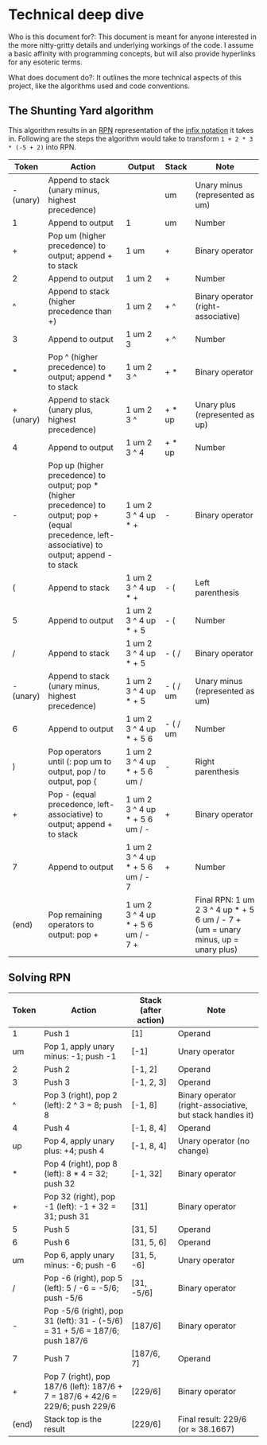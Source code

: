 # Technical deep dive

Who is this document for?: This document is meant for anyone interested in the more nitty-gritty details and underlying
workings of the code.
I assume a basic affinity with programming concepts, but will also provide hyperlinks for any esoteric terms.

What does document do?: It outlines the more technical aspects of this project, like the algorithms used and code
conventions.

## The Shunting Yard algorithm

This algorithm results in an [RPN](https://en.wikipedia.org/wiki/Reverse_Polish_notation) representation of
the [infix notation](https://en.wikipedia.org/wiki/Infix_notation) it takes in.
Following are the steps the algorithm would take to transform `1 + 2 * 3 * (-5 + 2)` into RPN.

| Token     | Action                                                                                                                                             | Output                             | Stack    | Note                                                                              |
|-----------|----------------------------------------------------------------------------------------------------------------------------------------------------|------------------------------------|----------|-----------------------------------------------------------------------------------|
| - (unary) | Append to stack (unary minus, highest precedence)                                                                                                  |                                    | um       | Unary minus (represented as um)                                                   |
| 1         | Append to output                                                                                                                                   | 1                                  | um       | Number                                                                            |
| +         | Pop um (higher precedence) to output; append + to stack                                                                                            | 1 um                               | +        | Binary operator                                                                   |
| 2         | Append to output                                                                                                                                   | 1 um 2                             | +        | Number                                                                            |
| ^         | Append to stack (higher precedence than +)                                                                                                         | 1 um 2                             | + ^      | Binary operator (right-associative)                                               |
| 3         | Append to output                                                                                                                                   | 1 um 2 3                           | + ^      | Number                                                                            |
| *         | Pop ^ (higher precedence) to output; append * to stack                                                                                             | 1 um 2 3 ^                         | + *      | Binary operator                                                                   |
| + (unary) | Append to stack (unary plus, highest precedence)                                                                                                   | 1 um 2 3 ^                         | + * up   | Unary plus (represented as up)                                                    |
| 4         | Append to output                                                                                                                                   | 1 um 2 3 ^ 4                       | + * up   | Number                                                                            |
| -         | Pop up (higher precedence) to output; pop * (higher precedence) to output; pop + (equal precedence, left-associative) to output; append - to stack | 1 um 2 3 ^ 4 up * +                | -        | Binary operator                                                                   |
| (         | Append to stack                                                                                                                                    | 1 um 2 3 ^ 4 up * +                | - (      | Left parenthesis                                                                  |
| 5         | Append to output                                                                                                                                   | 1 um 2 3 ^ 4 up * + 5              | - (      | Number                                                                            |
| /         | Append to stack                                                                                                                                    | 1 um 2 3 ^ 4 up * + 5              | - ( /    | Binary operator                                                                   |
| - (unary) | Append to stack (unary minus, highest precedence)                                                                                                  | 1 um 2 3 ^ 4 up * + 5              | - ( / um | Unary minus (represented as um)                                                   |
| 6         | Append to output                                                                                                                                   | 1 um 2 3 ^ 4 up * + 5 6            | - ( / um | Number                                                                            |
| )         | Pop operators until (: pop um to output, pop / to output, pop (                                                                                    | 1 um 2 3 ^ 4 up * + 5 6 um /       | -        | Right parenthesis                                                                 |
| +         | Pop - (equal precedence, left-associative) to output; append + to stack                                                                            | 1 um 2 3 ^ 4 up * + 5 6 um / -     | +        | Binary operator                                                                   |
| 7         | Append to output                                                                                                                                   | 1 um 2 3 ^ 4 up * + 5 6 um / - 7   | +        | Number                                                                            |
| (end)     | Pop remaining operators to output: pop +                                                                                                           | 1 um 2 3 ^ 4 up * + 5 6 um / - 7 + |          | Final RPN: 1 um 2 3 ^ 4 up * + 5 6 um / - 7 + (um = unary minus, up = unary plus) |

## Solving RPN

| Token | Action                                                                        | Stack (after action) | Note                                                      |
|-------|-------------------------------------------------------------------------------|----------------------|-----------------------------------------------------------|
| 1     | Push 1                                                                        | [1]                  | Operand                                                   |
| um    | Pop 1, apply unary minus: -1; push -1                                         | [-1]                 | Unary operator                                            |
| 2     | Push 2                                                                        | [-1, 2]              | Operand                                                   |
| 3     | Push 3                                                                        | [-1, 2, 3]           | Operand                                                   |
| ^     | Pop 3 (right), pop 2 (left): 2 ^ 3 = 8; push 8                                | [-1, 8]              | Binary operator (right-associative, but stack handles it) |
| 4     | Push 4                                                                        | [-1, 8, 4]           | Operand                                                   |
| up    | Pop 4, apply unary plus: +4; push 4                                           | [-1, 8, 4]           | Unary operator (no change)                                |
| *     | Pop 4 (right), pop 8 (left): 8 * 4 = 32; push 32                              | [-1, 32]             | Binary operator                                           |
| +     | Pop 32 (right), pop -1 (left): -1 + 32 = 31; push 31                          | [31]                 | Binary operator                                           |
| 5     | Push 5                                                                        | [31, 5]              | Operand                                                   |
| 6     | Push 6                                                                        | [31, 5, 6]           | Operand                                                   |
| um    | Pop 6, apply unary minus: -6; push -6                                         | [31, 5, -6]          | Unary operator                                            |
| /     | Pop -6 (right), pop 5 (left): 5 / -6 = -5/6; push -5/6                        | [31, -5/6]           | Binary operator                                           |
| -     | Pop -5/6 (right), pop 31 (left): 31 - (-5/6) = 31 + 5/6 = 187/6; push 187/6   | [187/6]              | Binary operator                                           |
| 7     | Push 7                                                                        | [187/6, 7]           | Operand                                                   |
| +     | Pop 7 (right), pop 187/6 (left): 187/6 + 7 = 187/6 + 42/6 = 229/6; push 229/6 | [229/6]              | Binary operator                                           |
| (end) | Stack top is the result                                                       | [229/6]              | Final result: 229/6 (or ≈ 38.1667)                        |